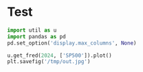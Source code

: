 # Test

```python
import util as u
import pandas as pd
pd.set_option('display.max_columns', None)
```

```python
u.get_fred(2024, ['SP500']).plot()
plt.savefig('/tmp/out.jpg')
```













